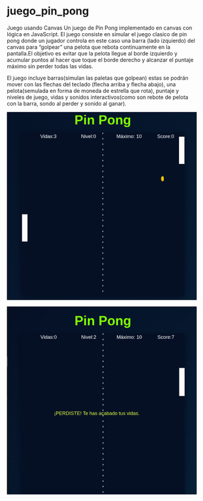 # juego_pin_pong
Juego usando Canvas 
Un juego de Pin Pong implementado en canvas con lógica en JavaScript.
El juego consiste en simular el juego clasico de pin pong donde un jugador controla en este caso una barra (lado izquierdo) 
del canvas para “golpear” una pelota que rebota continuamente en la pantalla.El objetivo es evitar que la pelota llegue al 
borde izquierdo y acumular puntos al hacer que toque el borde derecho y alcanzar el puntaje máximo sin perder todas las vidas.

El juego incluye barras(simulan las paletas que golpean) estas se podrán mover con las flechas del teclado (flecha arriba y 
flecha abajo), una pelota(semulada en forma de moneda de estrella que rota), puntaje y niveles de juego, vidas y sonidos 
interactivos(como son rebote de pelota  con la barra, sondo al perder y sonido al ganar).

![Pantalla del juego](captura1.png)

![Pantalla del juego2](Captura2.png)



